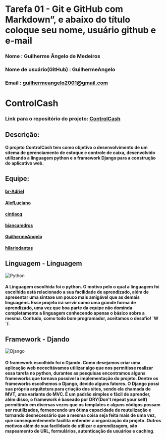# Tarefa 01 - Git e GitHub com Markdown”, e abaixo do título coloque seu nome, usuário github e e-mail
### Nome : Guilherme Ângelo de Medeiros
### Nome de usuário(GitHub) : GuilhermeAngelo 
### Email : guilhermeangelo2001@gmail.com

# ControlCash
### Link para o repositório do projeto: [ControlCash](https://github.com/Control-Cash/controlcash)

## Descrição: 
#### O projeto ControlCash tem como objetivo o desenvolvimento de um sitema de gerenciamento de estoque e controle de caixa, desenvolvido utilizando a linguagem python e o framework Django para a construção do aplicativo web.

## Equipe:

#### [br-Adriel](https://github.com/br-adriel)

#### [AlefLuciano](https://github.com/AlefLuciano)

#### [cintiacq](https://github.com/cintiacq)

#### [biancamdros](https://github.com/biancamdros)

#### [GuilhermeAngelo](https://github.com/GuilhermeAngelo)

#### [hilariodantas](https://github.com/hilariodantas)

## Linguagem - Linguagem

![Python](https://img.shields.io/badge/python-3670A0?style=for-the-badge&logo=python&logoColor=ffdd54)

#### A Linguagem escolhida foi o python. O motivo pelo o qual a linguagem foi escolhida está relacionado a sua facilidade de aprendizado, além de apresentar uma sintaxe um pouco mais amigável que as demais linguagens. Esse projeto irá servir como uma grande forma de aprendizado, uma vez que boa parte da equipe não dominda completamente a linguagem conhecendo apenas o básico sobre a mesma. Contudo, como todo bom programador, aceitamos o desafio! \`W´/.

## Framework - Djando

![Django](https://img.shields.io/badge/django-%23092E20.svg?style=for-the-badge&logo=django&logoColor=white)

#### O framework escolhido foi o Djando. Como desejamos criar uma aplicação web nececitávamos utilizar algo que nos permitisse realizar essa tarefa no python, durantes as pesquisas encontramos alguns frameworks que tornava possível a implementação do projeto. Dentre os frameworks escolhemos o Django, devido alguns fatores. O Django possi sua própria arquitetura para criação dos sites, sendo ela chamada de MVT, uma variante do MVC. É um padrão simples e fácil de aprender, além disso, o framework é baseado por DRY(Don't repeat your self) permitindo em diversas vezes que os templates e alguns códigos possam ser reutilizados, fornencendo um ótima capacidade de reutulização e tornando desnecessário que a mesma coisa seja feita mais de uma vez, que consequentemente facilita entender a organização do projeto. Outros motivos além de sua facilidade de utilizar e aprendizagem, são mapeamento de URL, formulários, autenticação de usuários e caching.
